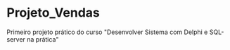 # Projeto_Vendas
 Primeiro projeto prático do curso "Desenvolver Sistema com Delphi e SQL-server na prática"
